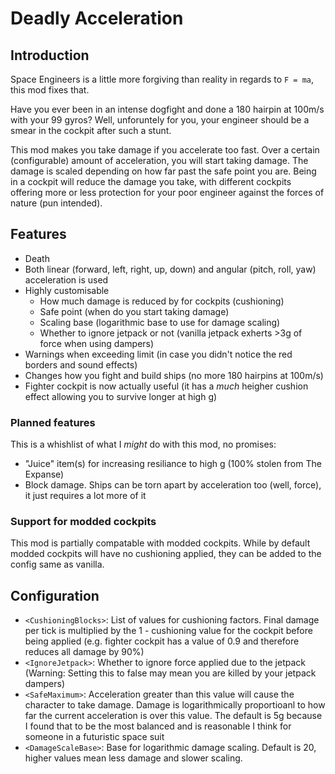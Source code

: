 ﻿# Deadly Acceleration

## Introduction 

Space Engineers is a little more forgiving than reality in regards to `F = ma`, this mod fixes that.

Have you ever been in an intense dogfight and done a 180 hairpin at 100m/s with your 99 gyros? 
Well, unforuntely for you, your engineer should be a smear in the cockpit after such a stunt. 

This mod makes you take damage if you accelerate too fast. Over a certain (configurable) amount of acceleration, you will start taking damage. 
The damage is scaled depending on how far past the safe point you are. Being in a cockpit will reduce the damage you take, with 
different cockpits offering more or less protection for your poor engineer against the forces of nature (pun intended).

## Features 

- Death 
- Both linear (forward, left, right, up, down) and angular (pitch, roll, yaw) acceleration is used
- Highly customisable 
	- How much damage is reduced by for cockpits (cushioning)
	- Safe point (when do you start taking damage)
	- Scaling base (logarithmic base to use for damage scaling)
	- Whether to ignore jetpack or not (vanilla jetpack exherts >3g of force when using dampers)
- Warnings when exceeding limit (in case you didn't notice the red borders and sound effects)
- Changes how you fight and build ships (no more 180 hairpins at 100m/s)
- Fighter cockpit is now actually useful (it has a _much_ heigher cushion effect allowing you to survive longer at high g)

### Planned features

This is a whishlist of what I _might_ do with this mod, no promises:

- "Juice" item(s) for increasing resiliance to high g (100% stolen from The Expanse)
- Block damage. Ships can be torn apart by acceleration too (well, force), it just requires a lot more of it

### Support for modded cockpits

This mod is partially compatable with modded cockpits. While by default modded cockpits will have no cushioning applied, 
they can be added to the config same as vanilla.

## Configuration 

- `<CushioningBlocks>`: List of values for cushioning factors. 
						Final damage per tick is multiplied by the 1 - cushioning value 
						for the cockpit before being applied (e.g. fighter cockpit has a value of 0.9 and therefore reduces all damage by 90%)
- `<IgnoreJetpack>`: Whether to ignore force applied due to the jetpack (Warning: Setting this to false may mean you are killed by your jetpack dampers)
- `<SafeMaximum>`: Acceleration greater than this value will cause the character to take damage. Damage is logarithmically proportioanl to how far
					the current acceleration is over this value. The default is 5g because I found that to be the most balanced and is reasonable I think 
					for someone in a futuristic space suit
- `<DamageScaleBase>`: Base for logarithmic damage scaling. Default is 20, higher values mean less damage and slower scaling.

